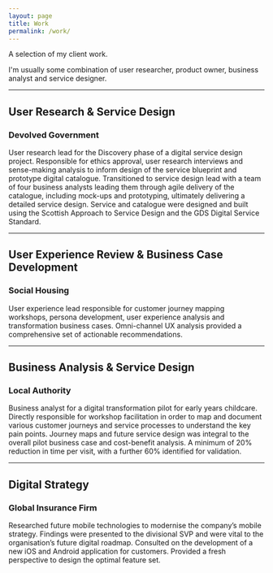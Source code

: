 ```yaml
---
layout: page
title: Work
permalink: /work/
---
```


A selection of my client work.

I'm usually some combination of user researcher, product owner, business analyst and service designer.

---

## User Research & Service Design
### Devolved Government
User research lead for the Discovery phase of a digital service design project. Responsible for ethics approval, user research interviews and sense-making analysis to inform design of the service blueprint and prototype digital catalogue.
Transitioned to service design lead with a team of four business analysts leading them through agile delivery of the catalogue, including mock-ups and prototyping, ultimately delivering a detailed service design. Service and catalogue were designed and built using the Scottish Approach to Service Design and the GDS Digital Service Standard.

---

## User Experience Review & Business Case Development
### Social Housing
User experience lead responsible for customer journey mapping workshops, persona development, user experience analysis and transformation business cases. Omni-channel UX analysis provided a comprehensive set of actionable recommendations.

---

## Business Analysis & Service Design
### Local Authority
Business analyst for a digital transformation pilot for early years childcare. Directly responsible for workshop facilitation in order to map and document various customer journeys and service processes to understand the key pain points. Journey maps and future service design was integral to the overall pilot business case and cost-benefit analysis. A minimum of 20% reduction in time per visit, with a further 60% identified for validation.

---

## Digital Strategy
### Global Insurance Firm
Researched future mobile technologies to modernise the company’s mobile strategy. Findings were presented to the divisional SVP and were vital to the organisation’s future digital roadmap.
Consulted on the development of a new iOS and Android application for customers. Provided a fresh perspective to design the optimal feature set.
